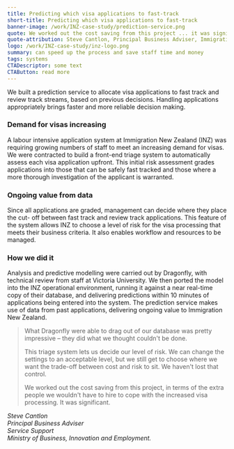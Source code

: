 ```yaml
---
title: Predicting which visa applications to fast-track
short-title: Predicting which visa applications to fast-track
banner-image: /work/INZ-case-study/prediction-service.png
quote: We worked out the cost saving from this project ... it was significant.
quote-attribution: Steve Cantlon, Principal Business Adviser, Immigration New Zealand
logo: /work/INZ-case-study/inz-logo.png
summary: can speed up the process and save staff time and money 
tags: systems
CTADescriptor: some text
CTAButton: read more
---
```


We built a prediction service to allocate visa applications to fast track and
review track streams, based on previous decisions. Handling applications
appropriately brings faster and more reliable decision making.
<!--more-->

### Demand for visas increasing 
A labour intensive application system at Immigration New Zealand (INZ)
was requiring growing numbers of staff to meet an 
increasing demand for visas. We were contracted to build a front-end triage system to automatically assess each 
visa application upfront. This initial risk assessment grades applications into those that can 
be safely fast tracked and those where a more thorough investigation of the applicant 
is warranted. 


### Ongoing value from data
Since all applications are graded, management can decide where they place the cut-
off between fast track and review track applications. This feature of the system 
allows INZ to choose a level of risk for the visa processing that meets their business
criteria. It also enables workflow and resources to be managed.

### How we did it
Analysis and predictive modelling were carried out by Dragonfly, with technical review from staff at Victoria University. We then ported
the model into the INZ operational environment, running it against a near real-time copy of their database, and delivering predictions 
within 10 minutes of applications being entered into the system. The prediction service makes use of data from past applications, delivering ongoing value to Immigration New Zealand.


> What Dragonfly were able to drag out of our database was pretty impressive – they 
did what we thought couldn't be done. 
>
> This triage system lets us decide our level of risk. We can change the settings to an 
acceptable level, but we still get to choose where we want the trade-off between cost 
and risk to sit. We haven't lost that control.
>
> We worked out the cost saving from this project, in terms of the extra people we 
wouldn't have to hire to cope with the increased visa processing. It was significant.

<cite>Steve Cantlon <br />
Principal Business Adviser<br />
Service Support<br />
Ministry of Business, Innovation and Employment.</cite> 




